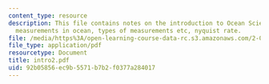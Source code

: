 ```yaml
---
content_type: resource
description: This file contains notes on the introduction to Ocean Science and Engineering,
  measurements in ocean, types of measurements etc, nyquist rate.
file: /media/https%3A/open-learning-course-data-rc.s3.amazonaws.com/2-011-introduction-to-ocean-science-and-engineering-spring-2006/92b05856ec9b5571b7b2f0377a284017_intro2.pdf
file_type: application/pdf
resourcetype: Document
title: intro2.pdf
uid: 92b05856-ec9b-5571-b7b2-f0377a284017
---
```

